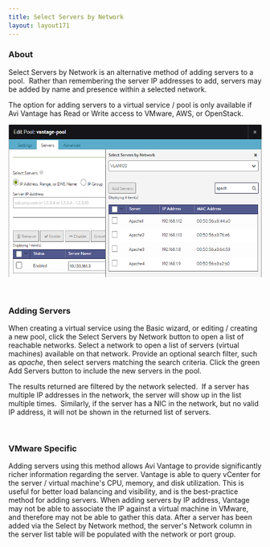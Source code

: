 ```yaml
---
title: Select Servers by Network
layout: layout171
---
```

### About

Select Servers by Network is an alternative method of adding servers to a pool.  Rather than remembering the server IP addresses to add, servers may be added by name and presence within a selected network.

The option for adding servers to a virtual service / pool is only available if Avi Vantage has Read or Write access to VMware, AWS, or OpenStack.

<a href="img/SelectbyNetwork.png"><img class="wp-image-876 aligncenter" src="img/SelectbyNetwork.png" alt="SelectbyNetwork" width="553" height="303"></a>

 

### Adding Servers

When creating a virtual service using the Basic wizard, or editing / creating a new pool, click the Select Servers by Network button to open a list of reachable networks. Select a network to open a list of servers (virtual machines) available on that network. Provide an optional search filter, such as *apache*, then select servers matching the search criteria. Click the green Add Servers button to include the new servers in the pool.

The results returned are filtered by the network selected.  If a server has multiple IP addresses in the network, the server will show up in the list multiple times.  Similarly, if the server has a NIC in the network, but no valid IP address, it will not be shown in the returned list of servers.

 

### VMware Specific

Adding servers using this method allows Avi Vantage to provide significantly richer information regarding the server. Vantage is able to query vCenter for the server / virtual machine's CPU, memory, and disk utilization. This is useful for better load balancing and visibility, and is the best-practice method for adding servers. When adding servers by IP address, Vantage may not be able to associate the IP against a virtual machine in VMware, and therefore may not be able to gather this data. After a server has been added via the Select by Network method, the server's Network column in the server list table will be populated with the network or port group.
